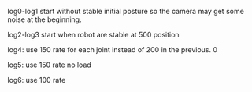 

log0-log1 start without stable initial posture so the camera may get some noise at the beginning.

log2-log3 start when robot are stable at 500 position

log4: use 150 rate for each joint instead of 200 in the previous.
0

log5: use 150 rate no load 

log6: use 100 rate 

